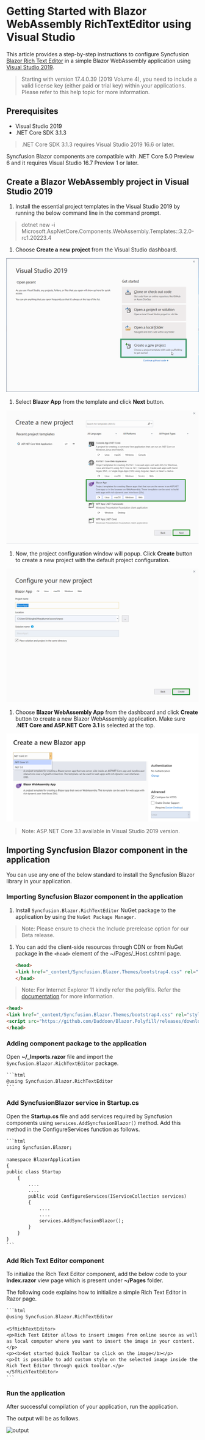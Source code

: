 <!-- markdownlint-disable MD024 -->

# Getting Started with Blazor WebAssembly RichTextEditor using Visual Studio

This article provides a step-by-step instructions to configure Syncfusion [Blazor Rich Text Editor](https://blazor.syncfusion.com/demos/rich-text-editor/overview?theme=bootstrap4) in a simple Blazor WebAssembly application using [Visual Studio 2019](https://visualstudio.microsoft.com/vs/).

> Starting with version 17.4.0.39 (2019 Volume 4), you need to include a valid license key (either paid or trial key) within your applications. Please refer to this help topic for more information.

## Prerequisites

* Visual Studio 2019
* .NET Core SDK 3.1.3

> .NET Core SDK 3.1.3 requires Visual Studio 2019 16.6 or later.

Syncfusion Blazor components are compatible with .NET Core 5.0 Preview 6 and it requires Visual Studio 16.7 Preview 1 or later.

## Create a Blazor WebAssembly project in Visual Studio 2019

1. Install the essential project templates in the Visual Studio 2019 by running the below command line in the command prompt.

> dotnet new -i Microsoft.AspNetCore.Components.WebAssembly.Templates::3.2.0-rc1.20223.4

1. Choose **Create a new project** from the Visual Studio dashboard.

![new project in aspnetcore blazor](../images/new-client-project.png)

1. Select **Blazor App** from the template and click **Next** button.

![blazor template](../images/blazor-template.png)

1. Now, the project configuration window will popup. Click **Create** button to create a new project with the default project configuration.

![blazor template](../images/project-configuration.png)

1. Choose **Blazor WebAssembly App** from the dashboard and click **Create** button to create a new Blazor WebAssembly application. Make sure **.NET Core and ASP.NET Core 3.1** is selected at the top.

 ![select framework](../images/blazor-select-template.png)

> Note: ASP.NET Core 3.1 available in Visual Studio 2019 version.

## Importing Syncfusion Blazor component in the application

You can use any one of the below standard to install the Syncfusion Blazor library in your application.

### Importing Syncfusion Blazor component in the application

1. Install `Syncfusion.Blazor.RichTextEditor` NuGet package to the application by using the `NuGet Package Manager`.

> Note: Please ensure to check the Include prerelease option for our Beta release.

1. You can add the client-side resources through CDN or from NuGet package in the `<head>` element of the ~/Pages/_Host.cshtml page.

    ```html
    <head>
    <link href="_content/Syncfusion.Blazor.Themes/bootstrap4.css" rel="stylesheet" />
    </head>
    ```
> Note: For Internet Explorer 11 kindly refer the polyfills. Refer the [documentation](https://blazor.syncfusion.com/documentation/common/how-to/render-blazor-server-app-in-ie/) for more information.

```html
<head>
<link href="_content/Syncfusion.Blazor.Themes/bootstrap4.css" rel="stylesheet" />>
<script src="https://github.com/Daddoon/Blazor.Polyfill/releases/download/3.0.1/blazor.polyfill.min.js"></script>
</head>
```

### Adding component package to the application

Open **~/_Imports.razor** file and import the `Syncfusion.Blazor.RichTextEditor` package.

    ```html
    @using Syncfusion.Blazor.RichTextEditor
    ```

### Add SyncfusionBlazor service in Startup.cs

Open the **Startup.cs** file and add services required by Syncfusion components using `services.AddSyncfusionBlazor()` method. Add this method in the ConfigureServices function as follows.

    ```html
    using Syncfusion.Blazor;

    namespace BlazorApplication
    {
    public class Startup
        {
            ....
            ....
            public void ConfigureServices(IServiceCollection services)
            {
                ....
                ....
                services.AddSyncfusionBlazor();
            }
        }
    }
    ```

### Add Rich Text Editor component

To initialize the Rich Text Editor component, add the below code to your **Index.razor** view page which is present under **~/Pages** folder.

The following code explains how to initialize a simple Rich Text Editor in Razor page.

    ```html
    @using Syncfusion.Blazor.RichTextEditor

    <SfRichTextEditor>
    <p>Rich Text Editor allows to insert images from online source as well as local computer where you want to insert the image in your content.</p>
    <p><b>Get started Quick Toolbar to click on the image</b></p>
    <p>It is possible to add custom style on the selected image inside the Rich Text Editor through quick toolbar.</p>
    </SfRichTextEditor>
    ```

### Run the application

After successful compilation of your application, run the application.

The output will be as follows.

![output](images/defaut-rte.png)